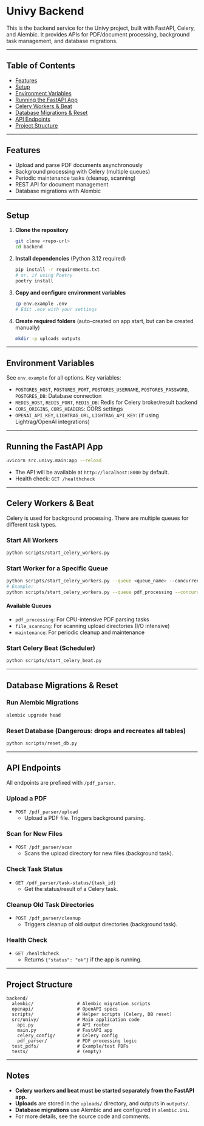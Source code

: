 # Univy Backend

This is the backend service for the Univy project, built with FastAPI, Celery, and Alembic. It provides APIs for PDF/document processing, background task management, and database migrations.

---

## Table of Contents
- [Features](#features)
- [Setup](#setup)
- [Environment Variables](#environment-variables)
- [Running the FastAPI App](#running-the-fastapi-app)
- [Celery Workers & Beat](#celery-workers--beat)
- [Database Migrations & Reset](#database-migrations--reset)
- [API Endpoints](#api-endpoints)
- [Project Structure](#project-structure)

---

## Features
- Upload and parse PDF documents asynchronously
- Background processing with Celery (multiple queues)
- Periodic maintenance tasks (cleanup, scanning)
- REST API for document management
- Database migrations with Alembic

---

## Setup

1. **Clone the repository**
   ```bash
   git clone <repo-url>
   cd backend
   ```

2. **Install dependencies** (Python 3.12 required)
   ```bash
   pip install -r requirements.txt
   # or, if using Poetry
   poetry install
   ```

3. **Copy and configure environment variables**
   ```bash
   cp env.example .env
   # Edit .env with your settings
   ```

4. **Create required folders** (auto-created on app start, but can be created manually)
   ```bash
   mkdir -p uploads outputs
   ```

---

## Environment Variables
See `env.example` for all options. Key variables:

- `POSTGRES_HOST`, `POSTGRES_PORT`, `POSTGRES_USERNAME`, `POSTGRES_PASSWORD`, `POSTGRES_DB`: Database connection
- `REDIS_HOST`, `REDIS_PORT`, `REDIS_DB`: Redis for Celery broker/result backend
- `CORS_ORIGINS`, `CORS_HEADERS`: CORS settings
- `OPENAI_API_KEY`, `LIGHTRAG_URL`, `LIGHTRAG_API_KEY`: (if using Lightrag/OpenAI integrations)

---

## Running the FastAPI App

```bash
uvicorn src.univy.main:app --reload
```

- The API will be available at `http://localhost:8000` by default.
- Health check: `GET /healthcheck`

---

## Celery Workers & Beat

Celery is used for background processing. There are multiple queues for different task types.

### Start All Workers
```bash
python scripts/start_celery_workers.py
```

### Start Worker for a Specific Queue
```bash
python scripts/start_celery_workers.py --queue <queue_name> --concurrency <num_workers> --loglevel <level>
# Example:
python scripts/start_celery_workers.py --queue pdf_processing --concurrency 2
```

#### Available Queues
- `pdf_processing`: For CPU-intensive PDF parsing tasks
- `file_scanning`: For scanning upload directories (I/O intensive)
- `maintenance`: For periodic cleanup and maintenance

### Start Celery Beat (Scheduler)
```bash
python scripts/start_celery_beat.py
```

---

## Database Migrations & Reset

### Run Alembic Migrations
```bash
alembic upgrade head
```

### Reset Database (Dangerous: drops and recreates all tables)
```bash
python scripts/reset_db.py
```

---

## API Endpoints

All endpoints are prefixed with `/pdf_parser`.

### Upload a PDF
- `POST /pdf_parser/upload`
  - Upload a PDF file. Triggers background parsing.

### Scan for New Files
- `POST /pdf_parser/scan`
  - Scans the upload directory for new files (background task).

### Check Task Status
- `GET /pdf_parser/task-status/{task_id}`
  - Get the status/result of a Celery task.

### Cleanup Old Task Directories
- `POST /pdf_parser/cleanup`
  - Triggers cleanup of old output directories (background task).

### Health Check
- `GET /healthcheck`
  - Returns `{"status": "ok"}` if the app is running.

---

## Project Structure

```
backend/
  alembic/                # Alembic migration scripts
  openapi/                # OpenAPI specs
  scripts/                # Helper scripts (Celery, DB reset)
  src/univy/              # Main application code
    api.py                # API router
    main.py               # FastAPI app
    celery_config/        # Celery config
    pdf_parser/           # PDF processing logic
  test_pdfs/              # Example/test PDFs
  tests/                  # (empty)
```

---

## Notes
- **Celery workers and beat must be started separately from the FastAPI app.**
- **Uploads** are stored in the `uploads/` directory, and outputs in `outputs/`.
- **Database migrations** use Alembic and are configured in `alembic.ini`.
- For more details, see the source code and comments.
